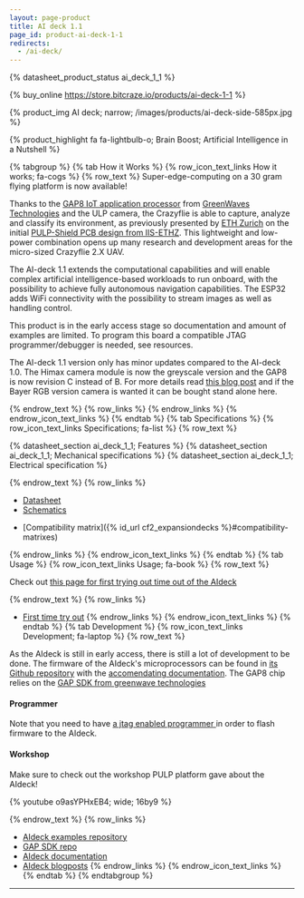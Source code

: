 ```yaml
---
layout: page-product
title: AI deck 1.1
page_id: product-ai-deck-1-1
redirects:
  - /ai-deck/
---
```


{% datasheet_product_status ai_deck_1_1  %}

{% buy_online https://store.bitcraze.io/products/ai-deck-1-1 %}

{% product_img AI deck; narrow; /images/products/ai-deck-side-585px.jpg %}

{% product_highlight
fa fa-lightbulb-o;
Brain Boost;
Artificial Intelligence in a Nutshell
%}

{% tabgroup %}
{% tab How it Works %}
{% row_icon_text_links How it works; fa-cogs %}
{% row_text %}
Super-edge-computing on a 30 gram flying platform is now available!

Thanks to the [GAP8 IoT application processor](https://greenwaves-technologies.com/ai_processor_gap8/) from [GreenWaves Technologies](https://greenwaves-technologies.com/ai_processor_gap8/) and the ULP camera, the Crazyflie is able to capture, analyze and classify its environment, as previously presented by [ETH Zurich](https://ethz.ch/en.html) on the initial [PULP-Shield PCB design from IIS-ETHZ](https://arxiv.org/abs/1905.04166). This lightweight and low-power combination opens up many research and development areas for the micro-sized Crazyflie 2.X UAV.

The AI-deck 1.1 extends the computational capabilities and will enable complex artificial intelligence-based workloads to run onboard, with the possibility to achieve fully autonomous navigation capabilities. The ESP32 adds WiFi connectivity with the possibility to stream images as well as handling control.

This product is in the early access stage so documentation and amount of examples are limited. To program this board a compatible JTAG programmer/debugger is needed, see resources.

The AI-deck 1.1 version only has minor updates compared to the AI-deck 1.0. The Himax camera module is now the greyscale version and the GAP8 is now revision C instead of B. For more details read [this blog post](https://www.bitcraze.io/2021/01/ai-deck-product-update/) and if the Bayer RGB version camera is wanted it can be bought stand alone here.

{% endrow_text %}
{% row_links %}
{% endrow_links %}
{% endrow_icon_text_links %}
{% endtab %}
{% tab Specifications %}
{% row_icon_text_links Specifications; fa-list %}
{% row_text %}

{% datasheet_section ai_deck_1_1; Features %}
{% datasheet_section ai_deck_1_1; Mechanical specifications %}
{% datasheet_section ai_deck_1_1; Electrical specification %}

{% endrow_text %}
{% row_links %}
- [Datasheet](/documentation/hardware/ai_deck_1_1/ai_deck_1_1-datasheet.pdf)
- [Schematics](/documentation/hardware/ai_deck_1_1/ai-deck-revc.pdf)
* [Compatibility matrix]({% id_url cf2_expansiondecks %}#compatibility-matrixes)

{% endrow_links %}
{% endrow_icon_text_links %}
{% endtab %}
{% tab Usage %}
{% row_icon_text_links Usage; fa-book %}
{% row_text %}

Check out [this page for first trying out time out of the AIdeck](/documentation/repository/AIdeck_examples/master/getting-started/tryout/)

{% endrow_text %}
{% row_links %}

* [First time try out](/documentation/repository/AIdeck_examples/master/getting-started/tryout/)
{% endrow_links %}
{% endrow_icon_text_links %}
{% endtab %}
{% tab Development %}
{% row_icon_text_links Development;  fa-laptop %}
{% row_text %}

As the AIdeck is still in early access, there is still a lot of development to be done. The firmware of the AIdeck's microprocessors can be found in [its Github repository](https://github.com/bitcraze/AIdeck_examples) with the [accomendating documentation](/documentation/repository/AIdeck_examples/master/). The GAP8 chip relies on the [GAP SDK from greenwave technologies](https://github.com/GreenWaves-Technologies/gap_sdk)

#### Programmer

Note that you need to have [a jtag enabled programmer ](/documentation/repository/AIdeck_examples/master/getting-started/jtag-programming/) in order to flash firmware to the AIdeck.


#### Workshop

Make sure to check out the workshop PULP platform gave about the AIdeck!

{% youtube o9asYPHxEB4; wide; 16by9 %}


{% endrow_text %}
{% row_links %}
* [AIdeck examples repository](https://github.com/bitcraze/AIdeck_examples)
* [GAP SDK repo](https://github.com/GreenWaves-Technologies/gap_sdk)
* [AIdeck documentation](/documentation/repository/AIdeck_examples/master/)
* [AIdeck blogposts](/category/ai-deck/)
{% endrow_links %}
{% endrow_icon_text_links %}
{% endtab %}
{% endtabgroup %}

---

